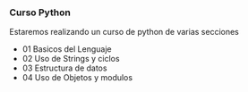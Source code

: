 ### Curso Python

Estaremos realizando un curso de python de varias secciones

- 01 Basicos del Lenguaje
- 02 Uso de Strings y ciclos
- 03 Estructura de datos
- 04 Uso de Objetos y modulos